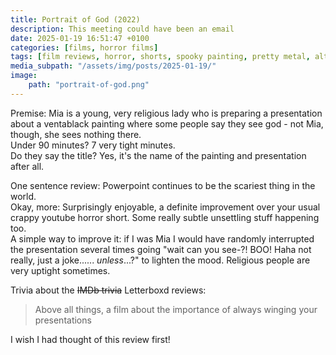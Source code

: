 ```yaml
---
title: Portrait of God (2022)
description: This meeting could have been an email
date: 2025-01-19 16:51:47 +0100
categories: [films, horror films]
tags: [film reviews, horror, shorts, spooky painting, pretty metal, altered states, cool weird crap, they say the title]
media_subpath: "/assets/img/posts/2025-01-19/"
image:
    path: "portrait-of-god.png"
---
```

<span class="reviewsection">Premise:</span> Mia is a young, very religious lady who is preparing a presentation about a ventablack painting where some people say they see god - not Mia, though, she sees nothing there.<br/>
<span class="reviewsection">Under 90 minutes?</span> 7 very tight minutes.<br/>
<span class="reviewsection">Do they say the title?</span> Yes, it's the name of the painting and presentation after all.

<span class="reviewsection">One sentence review:</span> Powerpoint continues to be the scariest thing in the world.<br/>
<span class="reviewsection">Okay, more:</span> Surprisingly enjoyable, a definite improvement over your usual crappy youtube horror short. Some really subtle unsettling stuff happening too.<br/>
<span class="reviewsection">A simple way to improve it:</span> if I was Mia I would have randomly interrupted the presentation several times going "wait can you see-?! BOO! Haha not really, just a joke...... *unless*...?" to lighten the mood. Religious people are very uptight sometimes.

<span class="reviewsection">Trivia about the ~~IMDb trivia~~ Letterboxd reviews:</span>
> Above all things, a film about the importance of always winging your presentations

I wish I had thought of this review first!